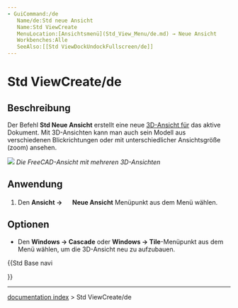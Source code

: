 ```yaml
---
- GuiCommand:/de
   Name/de:Std neue Ansicht
   Name:Std ViewCreate
   MenuLocation:[Ansichtsmenü](Std_View_Menu/de.md) → Neue Ansicht‏‎
   Workbenches:Alle
   SeeAlso:[[Std ViewDockUndockFullscreen/de]]
---
```


# Std ViewCreate/de

## Beschreibung

Der Befehl **Std Neue Ansicht** erstellt eine neue [3D-Ansicht für](3D_view/de.md) das aktive Dokument. Mit 3D-Ansichten kann man auch sein Modell aus verschiedenen Blickrichtungen oder mit unterschiedlicher Ansichtsgröße (zoom) ansehen.

![](images/ViewCreate1.png ) 
*Die FreeCAD-Ansicht mit mehreren 3D-Ansichten*

## Anwendung

1.  Den **Ansicht → <img src="images/Std_ViewCreate.svg" width=16px> Neue Ansicht** Menüpunkt aus dem Menü wählen.

## Optionen

-   Den **Windows → Cascade** oder **Windows → Tile**-Menüpunkt aus dem Menü wählen, um die 3D-Ansicht neu zu aufzubauen.





{{Std Base navi

}}

---
[documentation index](../README.md) > Std ViewCreate/de
